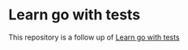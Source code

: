 # Learn go with tests
This repository is a follow up of [Learn go with tests](https://quii.gitbook.io/learn-go-with-tests)